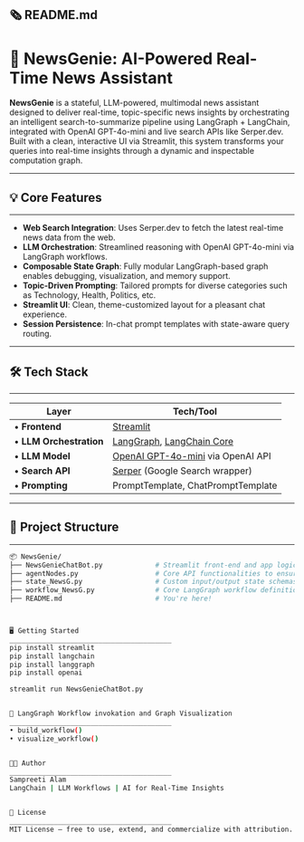 🗞️ README.md
---------------------------------------------------------------------
# 🧾 NewsGenie: AI-Powered Real-Time News Assistant
**NewsGenie** is a stateful, LLM-powered, multimodal news assistant designed to deliver real-time, topic-specific news insights by orchestrating an intelligent 	search-to-summarize pipeline using LangGraph + LangChain, integrated with OpenAI GPT-4o-mini and live search APIs like Serper.dev. Built with a clean, interactive UI via Streamlit, this system transforms your queries into real-time insights through a dynamic and inspectable computation graph.

---


## 💡 Core Features
________________________________________
- **Web Search Integration**: Uses Serper.dev to fetch the latest real-time news data from the web.
- **LLM Orchestration**: Streamlined reasoning with OpenAI GPT-4o-mini via LangGraph workflows.
- **Composable State Graph**: Fully modular LangGraph-based graph enables debugging, visualization, and memory support.
- **Topic-Driven Prompting**: Tailored prompts for diverse categories such as Technology, Health, Politics, etc.
- **Streamlit UI**: Clean, theme-customized layout for a pleasant chat experience.
- **Session Persistence**: In-chat prompt templates with state-aware query routing.

---


## 🛠️ Tech Stack
________________________________________
|Layer	                	|Tech/Tool 
|-------------------------------|--------------------------------------------------------------------------------------------------------------------------------|
|• **Frontend**			|[Streamlit](https://streamlit.io)  												 |
|• **LLM Orchestration**	|[LangGraph](https://www.langchain.com/langgraph/), [LangChain Core](https://python.langchain.com/api_reference/core/index.html) |
|• **LLM Model**		|[OpenAI GPT-4o-mini](https://platform.openai.com/docs/models/gpt-4o-mini) via OpenAI API					 |
|• **Search API**		|[Serper](Serper.dev) (Google Search wrapper)											 |
|• **Prompting**		|PromptTemplate, ChatPromptTemplate												 |

---
	

## 📁 Project Structure
________________________________________
```bash
📦 NewsGenie/
├── NewsGenieChatBot.py         	# Streamlit front-end and app logic
├── agentNodes.py               	# Core API functionalities to ensure the data flow
├── state_NewsG.py              	# Custom input/output state schemas for LangGraph
├── workflow_NewsG.py           	# Core LangGraph workflow definition
├── README.md                   	# You're here!



🖥️ Getting Started
________________________________________
pip install streamlit
pip install langchain
pip install langgraph
pip install openai

streamlit run NewsGenieChatBot.py


🔄 LangGraph Workflow invokation and Graph Visualization
________________________________________
• build_workflow()
• visualize_workflow()


👩‍💻 Author
________________________________________
Sampreeti Alam
LangChain | LLM Workflows | AI for Real-Time Insights


📝 License
________________________________________
MIT License – free to use, extend, and commercialize with attribution.
